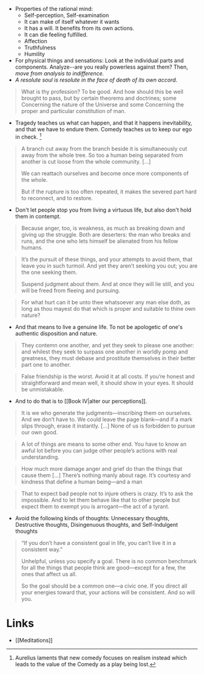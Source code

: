 * Properties of the rational mind:
	* Self-perception, Self-examination
	* It can make of itself whatever it wants
	* It has a will. It benefits from its own actions.
	* It can die feeling fulfilled.
	* Affection
	* Truthfulness
	* Humility
* For physical things and sensations: Look at the individual parts and components. Analyze--are you really powerless against them? Then, *move from analysis to indifference.*
* *A resolute soul is resolute in the face of death of its own accord*.

> What is thy profession? To be good. And how should this be well brought to pass, but by certain theorems and doctrines; some Concerning the nature of the Universe and some Concerning the proper and particular constitution of man.

* Tragedy teaches us what can happen, and that it happens inevitability, and that we have to endure them. Comedy teaches us to keep our ego in check. [^11a]
[^11a]: Aurelius laments that new comedy focuses on realism instead which leads to the value of the Comedy as a play being lost.

> A branch cut away from the branch beside it is simultaneously cut away from the whole tree. So too a human being separated from another is cut loose from the whole community. \[...] 
> 
> We can reattach ourselves and become once more components of the whole. 
> 
> But if the rupture is too often repeated, it makes the severed part hard to reconnect, and to restore.

* Don't let people stop you from living a virtuous life, but also don't hold them in contempt.
> Because anger, too, is weakness, as much as breaking down and giving up the struggle. Both are deserters: the man who breaks and runs, and the one who lets himself be alienated from his fellow humans. 

> It’s the pursuit of these things, and your attempts to avoid them, that leave you in such turmoil. And yet they aren’t seeking you out; you are the one seeking them.
> 
> Suspend judgment about them. And at once they will lie still, and you will be freed from fleeing and pursuing.

> For what hurt can it be unto thee whatsoever any man else doth, as long as thou mayest do that which is proper and suitable to thine own nature?

* And that means to live a genuine life. To not be apologetic of one's authentic disposition and nature.
> They contemn one another, and yet they seek to please one another: and whilest they seek to surpass one another in worldly pomp and greatness, they must debase and prostitute themselves in their better part one to another.

> False friendship is the worst. Avoid it at all costs. If you’re honest and straightforward and mean well, it should show in your eyes. It should be unmistakable.

* And to do that is to [[Book IV|alter our perceptions]].
> It is we who generate the judgments—inscribing them on ourselves. And we don’t have to. We could leave the page blank—and if a mark slips through, erase it instantly. \[...] None of us is forbidden to pursue our own good.

> A lot of things are means to some other end. You have to know an awful lot before you can judge other people’s actions with real understanding.

> How much more damage anger and grief do than the things that cause them \[...] There’s nothing manly about rage. It’s courtesy and kindness that define a human being—and a man

> That to expect bad people not to injure others is crazy. It’s to ask the impossible. And to let them behave like that to other people but expect them to exempt you is arrogant—the act of a tyrant.

* Avoid the following kinds of thoughts: Unnecessary thoughts, Destructive thoughts, Disingenuous thoughts, and Self-Indulgent thoughts

> “If you don’t have a consistent goal in life, you can’t live it in a consistent way.”
> 
> Unhelpful, unless you specify a goal. There is no common benchmark for all the things that people think are good—except for a few, the ones that affect us all. 
> 
> So the goal should be a common one—a civic one. If you direct all your energies toward that, your actions will be consistent. And so will you.
# Links
* [[Meditations]]